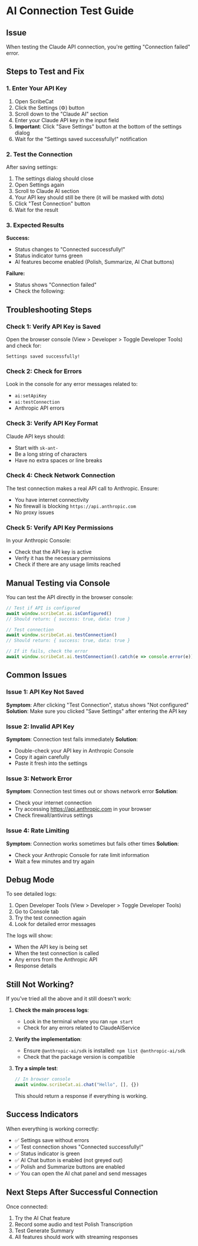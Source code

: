# AI Connection Test Guide

## Issue
When testing the Claude API connection, you're getting "Connection failed" error.

## Steps to Test and Fix

### 1. Enter Your API Key
1. Open ScribeCat
2. Click the Settings (⚙️) button
3. Scroll down to the "Claude AI" section
4. Enter your Claude API key in the input field
5. **Important**: Click "Save Settings" button at the bottom of the settings dialog
6. Wait for the "Settings saved successfully!" notification

### 2. Test the Connection
After saving settings:
1. The settings dialog should close
2. Open Settings again
3. Scroll to Claude AI section
4. Your API key should still be there (it will be masked with dots)
5. Click "Test Connection" button
6. Wait for the result

### 3. Expected Results

**Success:**
- Status changes to "Connected successfully!"
- Status indicator turns green
- AI features become enabled (Polish, Summarize, AI Chat buttons)

**Failure:**
- Status shows "Connection failed"
- Check the following:

## Troubleshooting Steps

### Check 1: Verify API Key is Saved
Open the browser console (View > Developer > Toggle Developer Tools) and check for:
```
Settings saved successfully!
```

### Check 2: Check for Errors
Look in the console for any error messages related to:
- `ai:setApiKey`
- `ai:testConnection`
- Anthropic API errors

### Check 3: Verify API Key Format
Claude API keys should:
- Start with `sk-ant-`
- Be a long string of characters
- Have no extra spaces or line breaks

### Check 4: Check Network Connection
The test connection makes a real API call to Anthropic. Ensure:
- You have internet connectivity
- No firewall is blocking `https://api.anthropic.com`
- No proxy issues

### Check 5: Verify API Key Permissions
In your Anthropic Console:
- Check that the API key is active
- Verify it has the necessary permissions
- Check if there are any usage limits reached

## Manual Testing via Console

You can test the API directly in the browser console:

```javascript
// Test if API is configured
await window.scribeCat.ai.isConfigured()
// Should return: { success: true, data: true }

// Test connection
await window.scribeCat.ai.testConnection()
// Should return: { success: true, data: true }

// If it fails, check the error
await window.scribeCat.ai.testConnection().catch(e => console.error(e))
```

## Common Issues

### Issue 1: API Key Not Saved
**Symptom**: After clicking "Test Connection", status shows "Not configured"
**Solution**: Make sure you clicked "Save Settings" after entering the API key

### Issue 2: Invalid API Key
**Symptom**: Connection test fails immediately
**Solution**: 
- Double-check your API key in Anthropic Console
- Copy it again carefully
- Paste it fresh into the settings

### Issue 3: Network Error
**Symptom**: Connection test times out or shows network error
**Solution**:
- Check your internet connection
- Try accessing https://api.anthropic.com in your browser
- Check firewall/antivirus settings

### Issue 4: Rate Limiting
**Symptom**: Connection works sometimes but fails other times
**Solution**:
- Check your Anthropic Console for rate limit information
- Wait a few minutes and try again

## Debug Mode

To see detailed logs:

1. Open Developer Tools (View > Developer > Toggle Developer Tools)
2. Go to Console tab
3. Try the test connection again
4. Look for detailed error messages

The logs will show:
- When the API key is being set
- When the test connection is called
- Any errors from the Anthropic API
- Response details

## Still Not Working?

If you've tried all the above and it still doesn't work:

1. **Check the main process logs**:
   - Look in the terminal where you ran `npm start`
   - Check for any errors related to ClaudeAIService

2. **Verify the implementation**:
   - Ensure `@anthropic-ai/sdk` is installed: `npm list @anthropic-ai/sdk`
   - Check that the package version is compatible

3. **Try a simple test**:
   ```javascript
   // In browser console
   await window.scribeCat.ai.chat("Hello", [], {})
   ```
   This should return a response if everything is working.

## Success Indicators

When everything is working correctly:
- ✅ Settings save without errors
- ✅ Test connection shows "Connected successfully!"
- ✅ Status indicator is green
- ✅ AI Chat button is enabled (not greyed out)
- ✅ Polish and Summarize buttons are enabled
- ✅ You can open the AI chat panel and send messages

## Next Steps After Successful Connection

Once connected:
1. Try the AI Chat feature
2. Record some audio and test Polish Transcription
3. Test Generate Summary
4. All features should work with streaming responses
